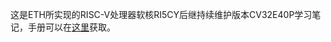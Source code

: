 这是ETH所实现的RISC-V处理器软核RI5CY后继持续维护版本CV32E40P学习笔记，手册可以在[这里](https://core-v-docs-verif-strat.readthedocs.io/_/downloads/cv32e40p_um/en/latest/pdf/)获取。